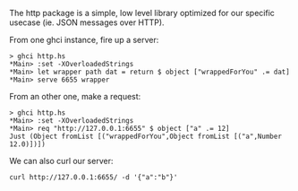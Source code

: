 The http package is a simple, low level library optimized for our specific usecase (ie. JSON messages over HTTP).

From one ghci instance, fire up a server:
```
> ghci http.hs
*Main> :set -XOverloadedStrings
*Main> let wrapper path dat = return $ object ["wrappedForYou" .= dat]
*Main> serve 6655 wrapper
```

From an other one, make a request:
```
> ghci http.hs
*Main> :set -XOverloadedStrings
*Main> req "http://127.0.0.1:6655" $ object ["a" .= 12]
Just (Object fromList [("wrappedForYou",Object fromList [("a",Number 12.0)])])
```

We can also curl our server:

```
curl http://127.0.0.1:6655/ -d '{"a":"b"}'
```